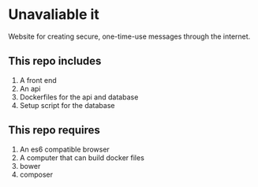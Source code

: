 # Unavaliable it
 
Website for creating secure, one-time-use messages through the internet.

## This repo includes
1. A front end
1. An api
1. Dockerfiles for the api and database
1. Setup script for the database

## This repo requires
1. An es6 compatible browser
1. A computer that can build docker files
1. bower
1. composer
